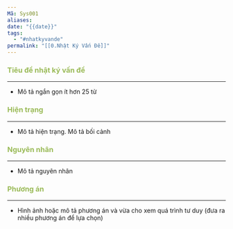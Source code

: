 ```yaml
---
Mã: Sys001
aliases: 
date: "{{date}}"
tags:
  - "#nhatkyvande"
permalink: "[[0.Nhật Ký Vấn Đề]]"
---
```

### <font color="#9bbb59">Tiêu đề nhật ký vấn đề</font>
---
- Mô tả ngắn gọn ít hơn 25 từ

### <font color="#9bbb59">Hiện trạng</font>
---
- Mô tả hiện trạng. Mô tả bối cảnh

### <font color="#9bbb59">Nguyên nhân</font>
---
- Mô tả nguyên nhân

### <font color="#9bbb59">Phương án</font>
---
- Hình ảnh hoặc mô tả phương án và vừa cho xem quá trình tư duy (đưa ra nhiều phương án để lựa chọn)
